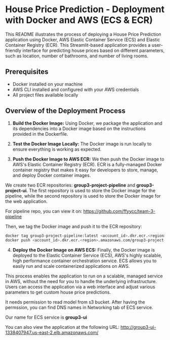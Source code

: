 # House Price Prediction - Deployment with Docker and AWS (ECS & ECR)

This README illustrates the process of deploying a House Price Prediction application using Docker, AWS Elastic Container Service (ECS) and Elastic Container Registry (ECR). This Streamlit-based application provides a user-friendly interface for predicting house prices based on different parameters, such as location, number of bathrooms, and number of living rooms.

## Prerequisites

- Docker installed on your machine
- AWS CLI installed and configured with your AWS credentials
- All project files available locally

## Overview of the Deployment Process

1. **Build the Docker Image:** Using Docker, we package the application and its dependencies into a Docker image based on the instructions provided in the Dockerfile.

2. **Test the Docker Image Locally:** The Docker image is run locally to ensure everything is working as expected.

3. **Push the Docker Image to AWS ECR:** We then push the Docker image to AWS's Elastic Container Registry (ECR). ECR is a fully-managed Docker container registry that makes it easy for developers to store, manage, and deploy Docker container images.

We create two ECR repositories: **group3-project-pipeline** and **group3-project-ui**. The first repository is used to store the Docker image for the pipeline, while the second repository is used to store the Docker image for the web application. 

For pipeline repo, you can view it on:
https://github.com/ffyycc/team-3-pipeline

Then, we tag the Docker image and push it to the ECR repository:

```bash
docker tag group3-project-pipeline:latest <account_id>.dkr.ecr.<region>.amazonaws.com/group3-project-pipeline:latest
docker push <account_id>.dkr.ecr.<region>.amazonaws.com/group3-project-pipeline:latest
```

4. **Deploy the Docker Image on AWS ECS:** Finally, the Docker image is deployed to the Elastic Container Service (ECS), AWS's highly scalable, high performance container orchestration service. ECS allows you to easily run and scale containerized applications on AWS.

This process enables the application to run on a scalable, managed service in AWS, without the need for you to handle the underlying infrastructure. Users can access the application via a web interface and adjust various parameters to get custom house price predictions.

It needs permission to read model from s3 bucket. After having the permssion, you can find DNS names in Networking tab of ECS service.

Our name for ECS service is **group3-ui**

You can also view the application at the following URL: http://group3-ui-1338407947.us-east-2.elb.amazonaws.com/

